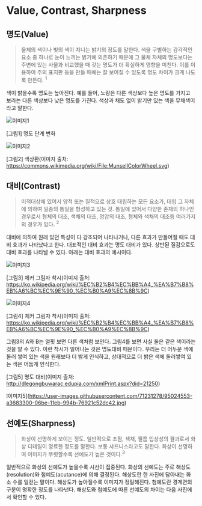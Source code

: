 # Value, Contrast, Sharpness

## 명도(Value)
> 물체의 색이나 빛의 색이 지니는 밝기의 정도를 말한다. 
색을 구별하는 감각적인 요소 중 하나로 눈이 느끼는 밝기에 의존하기 때문에 그 물체 자체의 명도보다는 주변에 있는 사물과 비교했을 때 갖는 명도가 더 확실하게 영향을 미친다.
이를 이용하여 주의 표지판 등을 만들 때에는 잘 보여질 수 있도록 명도 차이가 크게 나도록 만든다. <sup>1

색이 밝을수록 명도는 높아진다. 예를 들어, 노랑은 다른 색상보다 높은 명도를 가지고 보라는 다른 색상보다 낮은 명도를 가진다. 색상과 채도 없이 밝기만 있는 색을 무채색이라고 말한다. 


![이미지1](https://user-images.githubusercontent.com/71231278/93719228-0ab0be00-fbbc-11ea-9115-3cdc526e4c8e.jpg)


[그림1] 명도 단계 변화 


![이미지2](https://user-images.githubusercontent.com/71231278/93719021-dc7eae80-fbba-11ea-9c36-eaaf99795c5a.png)


[그림2] 색상환(이미지 출처: https://commons.wikimedia.org/wiki/File:MunsellColorWheel.svg)
 

## 대비(Contrast)
>미적대상에 있어서 양적 또는 질적으로 상호 대립하는 모든 요소가, 대립 그 자체에 의하여 일종의 통일을 형성하고 있는 것.
통일에 있어서 다양한 존재의 하나인 경우로서 형체의 대조, 색채의 대조, 명암의 대조, 형체와 색채의 대조등 여러가지의 경우가 있다. <sup>2


대비에 의하여 원래 있던 특성이 다 강조되어 나타나거나, 다른 효과가 만들어질 때도 대비 효과가 나타났다고 한다.
대표적인 대비 효과는 명도 대비가 있다. 상반된 질감으로도 대비 효과를 나타낼 수 있다. 아래는 대비 효과의 예시이다.


![이미지3](https://user-images.githubusercontent.com/71231278/95024552-a3683300-06be-11eb-87bc-f78af95aa24f.png)


[그림3] 체커 그림자 착시(이미지 출처: https://ko.wikipedia.org/wiki/%EC%B2%B4%EC%BB%A4_%EA%B7%B8%EB%A6%BC%EC%9E%90_%EC%B0%A9%EC%8B%9C)  


![이미지4](https://user-images.githubusercontent.com/71231278/95024551-a2cf9c80-06be-11eb-9577-c76fd30bcb12.png)


[그림4] 체커 그림자 착시(이미지 출처: https://ko.wikipedia.org/wiki/%EC%B2%B4%EC%BB%A4_%EA%B7%B8%EB%A6%BC%EC%9E%90_%EC%B0%A9%EC%8B%9C)  

그림3의 A와 B는 얼핏 보면 다른 색처럼 보인다. 그림4를 보면 사실 둘은 같은 색이라는 것을 알 수 있다. 이런 착시가 일어나는 것은 명도대비 때문이다. 우리는 더 어두운 색에 둘러 쌓여 있는 색을 원래보다 더 밝게 인식하고, 상대적으로 더 밝은 색에 둘러쌓여 있는 색은 어둡게 인식한다.

[그림5] 명도 대비(이미지 출처: http://dlegongbuwarac.edupia.com/xmlPrint.aspx?did=21250)


!이미지5](https://user-images.githubusercontent.com/71231278/95024553-a3683300-06be-11eb-994b-76921c52dc42.jpg)


## 선예도(Sharpness)
> 화상이 선명하게 보이는 정도.
일반적으로 초점, 색채, 필름 입상성의 결과로서 화상 디테일이 명료한 정도를 말한다.
보통 샤프니스라고도 말한다. 화상이 선명하여 이미지가 뚜렷할수록 선예도가 높은 것이다.<sup>3


일반적으로 화상의 선예도가 높을수록 시선이 집중된다.
화상의 선예도는 주로 해상도(resolution)와 첨예도(acutance)에 의해 결정된다. 해상도란 한 사진에 담아내는 화소 수를 일컫는 말이다.
해상도가 높아질수록 이미지가 정밀해진다. 첨예도란 경계면의 구분이 명확한 정도를 나타낸다. 해상도와 첨예도에 따른 선예도의 차이는 다음 사진에서 확인할 수 있다. 
